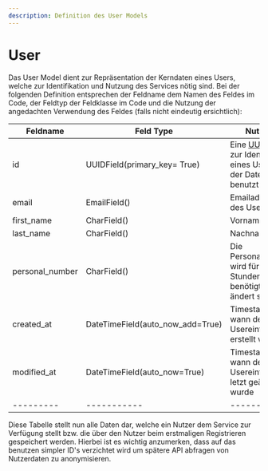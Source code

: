 ```yaml
---
description: Definition des User Models
---
```


# User

Das User Model dient zur Repräsentation der Kerndaten eines Users, welche zur Identifikation und Nutzung des
Services nötig sind. Bei der folgenden Definition entsprechen der Feldname dem Namen des Feldes im Code, der Feldtyp
der Feldklasse im Code und die Nutzung der angedachten Verwendung des Feldes (falls nicht eindeutig ersichtlich):

|Feldname | Feld Type | Nutzung|
|---------|-----------|--------|
| id      | UUIDField(primary_key= True) | Eine [UUID](https://de.wikipedia.org/wiki/Universally_Unique_Identifier) wird zur Identifikation eines Users in der Datenbank benutzt|
| email   | EmailField() | Emailadresse des Users    |
| first_name | CharField() | Vorname  |
| last_name | CharField()  | Nachname  |
| personal_number | CharField() | Die Personalnummer wird für den Stundenzettel benötigt und ändert sich **nie** |
| created_at| DateTimeField(auto_now_add=True)| Timestamp wann der Usereintrag erstellt wurde   |
| modified_at| DateTimeField(auto_now=True)| Timestamp wann der Usereintrag zu letzt geändert wurde |
|---------|-----------|--------|


Diese Tabelle stellt nun alle Daten dar, welche ein Nutzer dem Service zur Verfügung stellt bzw. die über den Nutzer
beim erstmaligen Registrieren gespeichert werden. Hierbei ist es wichtig anzumerken, dass auf das benutzen simpler ID's
verzichtet wird um spätere API abfragen von Nutzerdaten zu anonymisieren.
